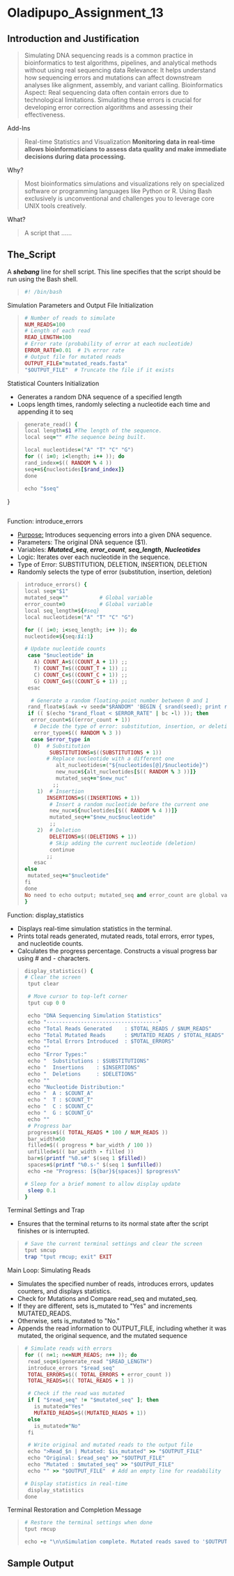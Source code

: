 # Oladipupo_Assignment_13

## Introduction and Justification
>Simulating DNA sequencing reads is a common practice in bioinformatics to test algorithms, pipelines, and analytical methods without using real sequencing data
>Relevance: It helps understand how sequencing errors and mutations can affect downstream analyses like alignment, assembly, and variant calling.
>Bioinformatics Aspect: Real sequencing data often contain errors due to technological limitations. Simulating these errors is crucial for developing error correction algorithms and assessing their effectiveness.

Add-Ins
>Real-time Statistics and Visualization
  **Monitoring data in real-time allows bioinformaticians to assess data quality and make immediate decisions during data processing.**

Why?
>Most bioinformatics simulations and visualizations rely on specialized software or programming languages like Python or R. Using Bash exclusively is unconventional and challenges you to leverage core UNIX tools creatively.

What?
>A script that ......

## The_Script
A **_shebang_** line for shell script. This line specifies that the script should be run using the Bash shell.  
>```ruby
>#! /bin/bash
>```

Simulation Parameters and Output File Initialization
>```ruby
># Number of reads to simulate
>NUM_READS=100
># Length of each read
>READ_LENGTH=100
># Error rate (probability of error at each nucleotide)
>ERROR_RATE=0.01  # 1% error rate
># Output file for mutated reads
>OUTPUT_FILE="mutated_reads.fasta"
> "$OUTPUT_FILE"  # Truncate the file if it exists
>```

Statistical Counters Initialization
   * Generates a random DNA sequence of a specified length
   * Loops length times, randomly selecting a nucleotide each time and appending it to seq

>```ruby
 >generate_read() {
 >local length=$1 #The length of the sequence.
 >local seq="" #The sequence being built.
 >
 >local nucleotides=("A" "T" "C" "G") 
 >for (( i=0; i<length; i++ )); do
 >rand_index=$(( RANDOM % 4 ))
 >seq+=${nucleotides[$rand_index]} 
 >done
 >
 >echo "$seq"
}
>```

Function: introduce_errors
  * <u>Purpose:</u> Introduces sequencing errors into a given DNA sequence.
  * Parameters: The original DNA sequence ($1).
  * Variables: **_Mutated_seq_**, **_error_count_**, **_seq_length_**, **_Nucleotides_**
  * Logic: Iterates over each nucleotide in the sequence.
  * Type of Error: SUBSTITUTION, DELETION, INSERTION, DELETION
  * Randomly selects the type of error (substitution, insertion, deletion)

>```ruby
>introduce_errors() {
  >local seq="$1"
  >mutated_seq=""          # Global variable
  >error_count=0           # Global variable
  >local seq_length=${#seq}
  >local nucleotides=("A" "T" "C" "G")
  >
  >for (( i=0; i<seq_length; i++ )); do
  >nucleotide=${seq:$i:1}
  >
  > # Update nucleotide counts
  >  case "$nucleotide" in
  >    A) COUNT_A=$((COUNT_A + 1)) ;;
  >    T) COUNT_T=$((COUNT_T + 1)) ;;
  >    C) COUNT_C=$((COUNT_C + 1)) ;;
  >    G) COUNT_G=$((COUNT_G + 1)) ;;
  >  esac
  >
  >   # Generate a random floating-point number between 0 and 1
  >  rand_float=$(awk -v seed="$RANDOM" 'BEGIN { srand(seed); print rand() }')
  >  if (( $(echo "$rand_float < $ERROR_RATE" | bc -l) )); then
  >   error_count=$((error_count + 1))
  >    # Decide the type of error: substitution, insertion, or deletion
  >    error_type=$(( RANDOM % 3 ))
  >   case $error_type in
  >    0)  # Substitution
  >         SUBSTITUTIONS=$((SUBSTITUTIONS + 1))
  >        # Replace nucleotide with a different one
  >           alt_nucleotides=("${nucleotides[@]/$nucleotide}")
  >           new_nuc=${alt_nucleotides[$(( RANDOM % 3 ))]}
  >           mutated_seq+="$new_nuc"
  >          ;;
  >     1)  # Insertion
  >        INSERTIONS=$((INSERTIONS + 1))
  >         # Insert a random nucleotide before the current one
  >         new_nuc=${nucleotides[$(( RANDOM % 4 ))]}
  >         mutated_seq+="$new_nuc$nucleotide"
  >         ;;
  >     2)  # Deletion
  >         DELETIONS=$((DELETIONS + 1))
  >         # Skip adding the current nucleotide (deletion)
  >         continue
  >        ;;
  >    esac
  > else
  >  mutated_seq+="$nucleotide"
  > fi
  > done
  > No need to echo output; mutated_seq and error_count are global variables
  > }
>```

Function: display_statistics
  *  Displays real-time simulation statistics in the terminal.
  *  Prints total reads generated, mutated reads, total errors, error types, and nucleotide counts.
  *  Calculates the progress percentage. Constructs a visual progress bar using # and - characters.
    
>```ruby
> display_statistics() {
># Clear the screen
>  tput clear
>
>  # Move cursor to top-left corner
>  tput cup 0 0
>
>  echo "DNA Sequencing Simulation Statistics"
>  echo "------------------------------------"
>  echo "Total Reads Generated    : $TOTAL_READS / $NUM_READS"
>  echo "Total Mutated Reads      : $MUTATED_READS / $TOTAL_READS"
>  echo "Total Errors Introduced  : $TOTAL_ERRORS"
>  echo ""
>  echo "Error Types:"
>  echo "  Substitutions : $SUBSTITUTIONS"
>  echo "  Insertions    : $INSERTIONS"
>  echo "  Deletions     : $DELETIONS"
>  echo ""
>  echo "Nucleotide Distribution:"
>  echo "  A : $COUNT_A"
>  echo "  T : $COUNT_T"
>  echo "  C : $COUNT_C"
>  echo "  G : $COUNT_G"
>  echo ""
>  # Progress bar
>  progress=$(( TOTAL_READS * 100 / NUM_READS ))
>  bar_width=50
>  filled=$(( progress * bar_width / 100 ))
>  unfilled=$(( bar_width - filled ))
>  bar=$(printf "%0.s#" $(seq 1 $filled))
>  spaces=$(printf "%0.s-" $(seq 1 $unfilled))
>  echo -ne "Progress: [${bar}${spaces}] $progress%"
>
> # Sleep for a brief moment to allow display update
>  sleep 0.1
> }
>```

Terminal Settings and Trap
  * Ensures that the terminal returns to its normal state after the script finishes or is interrupted.

>```ruby
> # Save the current terminal settings and clear the screen
>tput smcup
>trap "tput rmcup; exit" EXIT
>```

Main Loop: Simulating Reads
  * Simulates the specified number of reads, introduces errors, updates counters, and displays statistics.
  * Check for Mutations and Compare read_seq and mutated_seq.
  * If they are different, sets is_mutated to "Yes" and increments MUTATED_READS.
  * Otherwise, sets is_mutated to "No."
  * Appends the read information to OUTPUT_FILE, including whether it was mutated, the original sequence, and the mutated sequence
    
>```ruby
> # Simulate reads with errors
>for (( n=1; n<=NUM_READS; n++ )); do
>  read_seq=$(generate_read "$READ_LENGTH")
>  introduce_errors "$read_seq"
>  TOTAL_ERRORS=$(( TOTAL_ERRORS + error_count ))
>  TOTAL_READS=$(( TOTAL_READS + 1 ))
>
>  # Check if the read was mutated
>  if [ "$read_seq" != "$mutated_seq" ]; then
>    is_mutated="Yes"
>    MUTATED_READS=$((MUTATED_READS + 1))
>  else
>    is_mutated="No"
>  fi
>
>  # Write original and mutated reads to the output file
>  echo ">Read_$n | Mutated: $is_mutated" >> "$OUTPUT_FILE"
>  echo "Original: $read_seq" >> "$OUTPUT_FILE"
>  echo "Mutated : $mutated_seq" >> "$OUTPUT_FILE"
>  echo "" >> "$OUTPUT_FILE"  # Add an empty line for readability
>
> # Display statistics in real-time
>  display_statistics
>done
>```

Terminal Restoration and Completion Message
>```ruby
># Restore the terminal settings when done
>tput rmcup
>
>echo -e "\n\nSimulation complete. Mutated reads saved to '$OUTPUT_FILE'."
>```

## Sample Output





